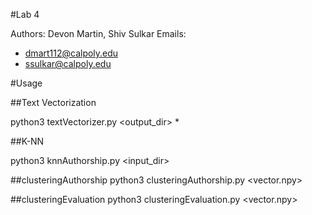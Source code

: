 #Lab 4

Authors: Devon Martin, Shiv Sulkar
Emails:
- dmart112@calpoly.edu
- ssulkar@calpoly.edu

#Usage

##Text Vectorization

python3 textVectorizer.py <output_dir> <files>*

##K-NN

python3 knnAuthorship.py <input_dir> <k>

##clusteringAuthorship
python3 clusteringAuthorship.py <vector.npy>

##clusteringEvaluation
python3 clusteringEvaluation.py <vector.npy>
